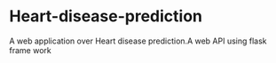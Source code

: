 # Heart-disease-prediction
A web application over Heart disease prediction.A web API using flask frame work
